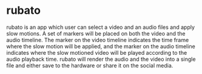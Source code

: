 # rubato
rubato is an app which user can select a video and an audio files and apply slow motions. A set of markers will be placed on both the video and the audio timeline. The marker on the video timeline indicates the time frame where the slow motion will be applied, and the marker on the audio timeline indicates where the slow motioned video will be played according to the audio playback time. rubato will render the audio and the video into a single file and either save to the hardware or share it on the social media.
